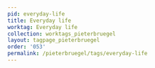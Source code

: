 ```yaml
---
pid: everyday-life
title: Everyday life
worktag: Everyday life
collection: worktags_pieterbruegel
layout: tagpage_pieterbruegel
order: '053'
permalink: /pieterbruegel/tags/everyday-life
---
```

